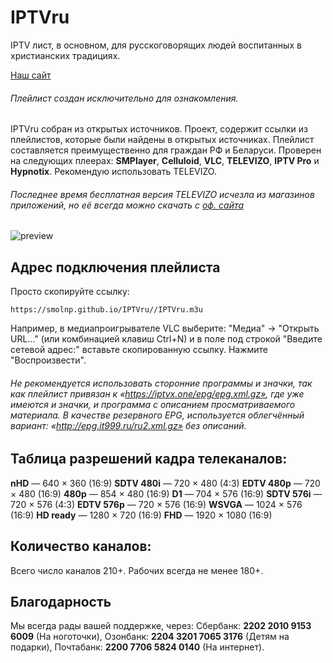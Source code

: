 # IPTVru
IPTV лист, в основном, для русскоговорящих людей воспитанных в христианских традициях.

[Наш сайт](https://smolnp.github.io/IPTVru//index.html)

###### Плейлист создан исключительно для ознакомления.
IPTVru собран из открытых источников. Проект, содержит ссылки из плейлистов, которые были найдены в открытых источниках. Плейлист составляется преимущественно для граждан РФ и Беларуси.
Проверен на следующих плеерах: **SMPlayer**, **Celluloid**, **VLC**, **TELEVIZO**, **IPTV Pro** и **Hypnotix**. Рекомендую использовать TELEVIZO.
###### Последнее время бесплатная версия TELEVIZO исчезла из магазинов приложений, но её всегда можно скачать с [оф. сайта](https://televizo.net/)

  <img src="https://github.com/smolnp/IPTVru/blob/gh-pages/Снимок%20экрана%20от%202023-11-29%2017-37-58.png" alt="preview"/>
  
## Адрес подключения плейлиста
Просто скопируйте ссылку: 
```
https://smolnp.github.io/IPTVru//IPTVru.m3u
```
Например, в медиапроигрывателе VLC выберите: "Медиа" -> "Открыть URL..." (или комбинацией клавиш Ctrl+N) и в поле под строкой "Введите сетевой адрес:" вставьте скопированную ссылку. Нажмите "Воспроизвести".
###### Не рекомендуется использовать сторонние программы и значки, так как плейлист привязан к «https://iptvx.one/epg/epg.xml.gz», где уже имеются и значки, и программа с описанием просматриваемого материала. В качестве резервного EPG, используется облегчённый вариант: «http://epg.it999.ru/ru2.xml.gz» без описаний.

## Таблица разрешений кадра телеканалов:
**nHD** — 640 × 360 (16:9)
**SDTV 480i** — 720 × 480 (4:3)
**EDTV 480p** — 720 × 480 (16:9)
**480p** — 854 × 480 (16:9)
**D1** — 704 × 576 (16:9)
**SDTV 576i** — 720 × 576 (4:3)
**EDTV 576p** — 720 × 576 (16:9)
**WSVGA** — 1024 × 576 (16:9)
**HD ready** — 1280 × 720 (16:9)
**FHD** — 1920 × 1080 (16:9)

## Количество каналов:
Всего число каналов 210+. Рабочих всегда не менее 180+.

## Благодарность
Мы всегда рады вашей поддержке, через:
Сбербанк: **2202 2010 9153 6009** (На ноготочки),
Озонбанк: **2204 3201 7065 3176** (Детям на подарки),
Почтабанк: **2200 7706 5824 0140** (На интернет).

